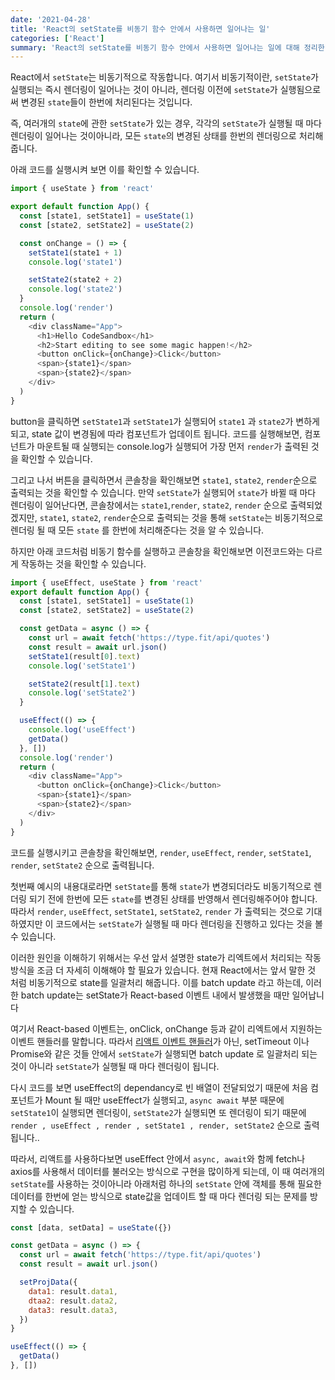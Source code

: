```yaml
---
date: '2021-04-28'
title: 'React의 setState를 비동기 함수 안에서 사용하면 일어나는 일'
categories: ['React']
summary: 'React의 setState를 비동기 함수 안에서 사용하면 일어나는 일에 대해 정리한 글입니다.'
---
```


React에서 `setState`는 비동기적으로 작동합니다. 여기서 비동기적이란, `setState`가 실행되는 즉시 렌더링이 일어나는 것이 아니라, 렌더링 이전에 `setState`가 실행됨으로써 변경된 `state`들이 한번에 처리된다는 것입니다.

즉, 여러개의 `state`에 관한 `setState`가 있는 경우, 각각의 `setState`가 실행될 때 마다 렌더링이 일어나는 것이아니라, 모든 `state`의 변경된 상태를 한번의 렌더링으로 처리해줍니다.

아래 코드를 실행시켜 보면 이를 확인할 수 있습니다.

```js
import { useState } from 'react'

export default function App() {
  const [state1, setState1] = useState(1)
  const [state2, setState2] = useState(2)

  const onChange = () => {
    setState1(state1 + 1)
    console.log('state1')

    setState2(state2 + 2)
    console.log('state2')
  }
  console.log('render')
  return (
    <div className="App">
      <h1>Hello CodeSandbox</h1>
      <h2>Start editing to see some magic happen!</h2>
      <button onClick={onChange}>Click</button>
      <span>{state1}</span>
      <span>{state2}</span>
    </div>
  )
}
```

button을 클릭하면 `setState1`과 `setState1`가 실행되어 `state1` 과 `state2`가 변하게 되고, state 값이 변경됨에 따라 컴포넌트가 업데이트 됩니다. 코드를 실행해보면, 컴포넌트가 마운트될 때 실행되는 console.log가 실행되어 가장 먼저 `render`가 출력된 것을 확인할 수 있습니다.

그리고 나서 버튼을 클릭하면서 콘솔창을 확인해보면 `state1`, `state2`, `render`순으로 출력되는 것을 확인할 수 있습니다. 만약 `setState`가 실행되어 `state`가 바뀔 때 마다 렌더링이 일어난다면, 콘솔창에서는 `state1`,`render`, `state2`, `render` 순으로 출력되었겠지만, `state1`, `state2`, `render`순으로 출력되는 것을 통해 `setState`는 비동기적으로 렌더링 될 때 모든 `state` 를 한번에 처리해준다는 것을 알 수 있습니다.

하지만 아래 코드처럼 비동기 함수를 실행하고 콘솔창을 확인해보면 이전코드와는 다르게 작동하는 것을 확인할 수 있습니다.

```js
import { useEffect, useState } from 'react'
export default function App() {
  const [state1, setState1] = useState(1)
  const [state2, setState2] = useState(2)

  const getData = async () => {
    const url = await fetch('https://type.fit/api/quotes')
    const result = await url.json()
    setState1(result[0].text)
    console.log('setState1')

    setState2(result[1].text)
    console.log('setState2')
  }

  useEffect(() => {
    console.log('useEffect')
    getData()
  }, [])
  console.log('render')
  return (
    <div className="App">
      <button onClick={onChange}>Click</button>
      <span>{state1}</span>
      <span>{state2}</span>
    </div>
  )
}
```

코드를 실행시키고 콘솔창을 확인해보면, `render`, `useEffect`, `render`, `setState1`, `render`, `setState2` 순으로 출력됩니다.

첫번째 예시의 내용대로라면 `setState`를 통해 `state`가 변경되더라도 비동기적으로 렌더링 되기 전에 한번에 모든 `state`를 변경된 상태를 반영해서 렌더링해주어야 합니다. 따라서 `render`, `useEffect`, `setState1`, `setState2`, `render` 가 출력되는 것으로 기대하였지만 이 코드에서는 `setState`가 실행될 때 마다 렌더링을 진행하고 있다는 것을 볼 수 있습니다.

이러한 원인을 이해하기 위해서는 우선 앞서 설명한 state가 리엑트에서 처리되는 작동 방식을 조금 더 자세히 이해해야 할 필요가 있습니다. 현재 React에서는 앞서 말한 것 처럼 비동기적으로 state를 일괄처리 해줍니다. 이를 batch update 라고 하는데, 이러한 batch update는 setState가 React-based 이벤트 내에서 발생했을 때만 일어납니다

여기서 React-based 이벤트는, onClick, onChange 등과 같이 리엑트에서 지원하는 이벤트 핸들러를 말합니다. 따라서 [리액트 이벤트 핸들러](https://ko.reactjs.org/docs/handling-events.html)가 아닌, setTimeout 이나 Promise와 같은 것들 안에서 `setState`가 실행되면 batch update 로 일괄처리 되는 것이 아니라 `setState`가 실행될 때 마다 렌더링이 됩니다.

다시 코드를 보면 useEffect의 dependancy로 빈 배열이 전달되었기 때문에 처음 컴포넌트가 Mount 될 때만 useEffect가 실행되고, `async await` 부분 때문에 `setState1`이 실행되면 렌더링이, `setState2`가 실행되면 또 렌더링이 되기 때문에 `render , useEffect , render , setState1 , render, setState2` 순으로 출력됩니다..

따라서, 리액트를 사용하다보면 useEffect 안에서 `async, await`와 함께 fetch나 axios를 사용해서 데이터를 불러오는 방식으로 구현을 많이하게 되는데, 이 때 여러개의 `setState`를 사용하는 것이아니라 아래처럼 하나의 `setState` 안에 객체를 통해 필요한 데이터를 한번에 얻는 방식으로 state값을 업데이트 할 때 마다 렌더링 되는 문제를 방지할 수 있습니다.

```js
const [data, setData] = useState({})

const getData = async () => {
  const url = await fetch('https://type.fit/api/quotes')
  const result = await url.json()

  setProjData({
    data1: result.data1,
    dtaa2: result.data2,
    data3: result.data3,
  })
}

useEffect(() => {
  getData()
}, [])
```
